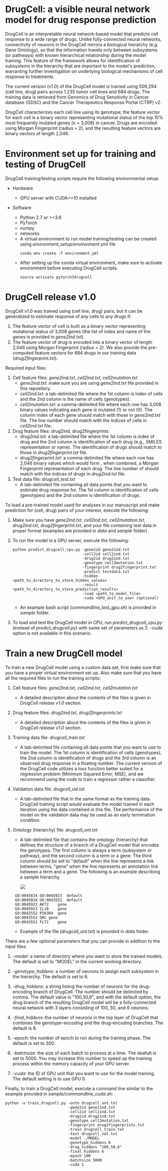 # DrugCell: a visible neural network model for drug response prediction 
DrugCell is an interpretable neural network-based model that predicts 
cell response to a wide range of drugs. Unlike fully-connected neural networks,
connectivity of neurons in the DrugCell mirrors a 
biological hierarchy (e.g. Gene Ontology), so that the information travels 
only between subsystems (or pathways) with known hierarchical relationship 
during the model training. 
This feature of the framework allows for identification of 
subsystems in the hierarchy that are important to the model's prediction, 
warranting further investigation on underlying biological mechanisms of 
cell response to treatments. 

The current version (v1.0) of the DrugCell model 
is trained using 509,294 (cell line, drug) pairs across 
1,235 tumor cell lines and 684 drugs. The training data is retrieved from Genomics of
Drug Sensitivity in Cancer database (GDSC) and the Cancer Therapeutics Response 
Portal (CTRP) v2. 

DrugCell characterizes each cell line using its genotype; 
the feature vector for each cell is a binary vector representing 
mutational status of the top 15% most frequently mutated genes (n = 3,008) 
in cancer. 
Drugs are encoded using Morgan Fingerprint (radius = 2), and the resulting 
feature vectors are binary vectors of length 2,046. 

# Environment set up for training and testing of DrugCell
DrugCell training/testing scripts require the following environmental setup:

* Hardware
    * GPU server with CUDA>=10 installed

* Software
    * Python 2.7 or >=3.6
    * PyTorch
    * numpy
    * networkx 
    * A virtual environment to run model training/testing can be created using _environment_setup/environment.yml_ file
        ```
        conda env create -f environment.yml
        ```
    * After setting up the conda virtual environment, make sure to activate environment before executing DrugCell scripts.
        ```
        source activate pytorch3drugcell
        ```

# DrugCell release v1.0
DrugCell v1.0 was trained using (cell line, drug) pairs, but 
it can be generalized to estimate response of any cells to any drugs if:
1. The feature vector of cell is built as a binary vector representing 
mutational status of 3,008 genes (the list of index and name of the genes 
is provided in _gene2ind.txt_). 
2. The feature vector of drug is encoded into a binary vector of length 2,046 
using Morgan Fingerprint (radius = 2). We also provide the pre-computed 
feature vectors for 684 drugs in our training data (_drug2fingerprint.txt_).

Required input files:
1. Cell feature files: _gene2ind.txt_, _cell2ind.txt_, _cell2mutation.txt_
    * _gene2ind.txt_: make sure you are using _gene2ind.txt_ file provided in this repository.
    * _cell2ind.txt_: a tab-delimited file where the 1st column is index of cells and the 2nd column is the name of cells (genotypes).
    * _cell2mutation.txt_: a comma-delimited file where each row has 3,008 binary values indicating each gene is mutated (1) or not (0). 
    The column index of each gene should match with those in _gene2ind.txt_ file. The line number should 
    match with the indices of cells in _cell2ind.txt_ file.
2. Drug feature files: drug2ind, drug2fingerprints
    * _drug2ind.txt_: a tab-delimited file where the 1st column is index of drug and the 2nd column is 
    identification of each drug (e.g., SMILES representation or name). The identification of drugs 
    should match to those in _drug2fingerprint.txt_ file. 
    * _drug2fingerprint.txt_: a comma-delimited file where each row has 2,046 binary values which would form 
    , when combined, a Morgan Fingerprint representation of each drug. 
    The line number of should match with the indices of drugs in _drug2ind.txt_ file. 
3. Test data file: _drugcell_test.txt_
    * A tab-delimited file containing all data points that you want to estimate drug response for. 
    The 1st column is identification of cells (genotypes) and the 2nd column is identification of 
    drugs.
    
To load a pre-trained model used for analyses in our manuscript and make prediction for (cell, drug) pairs of 
your interest, execute the following:

1. Make sure you have _gene2ind.txt_, _cell2ind.txt_, _cell2mutation.txt_, _drug2ind.txt_, 
_drug2fingerprint.txt_, and your file containing test data in proper format (examples are provided in 
_data_ and _sample_ folder)

2. To run the model in a GPU server,  execute the following:
    ```
    python predict_drugcell_cpu.py -gene2id gene2ind.txt
                                   -cell2id cell2ind.txt 
                                   -drug2id drug2ind.txt 
                                   -genotype cell2mutation.txt 
                                   -fingerprint drug2fingerprint.txt 
                                   -predict testdata.txt 
                                   -hidden <path_to_directory_to_store_hidden_values>
                                   -result <path_to_directory_to_store_prediction_results>
                                   -load <path_to_model_file>
                                   -cuda <GPU_unit_to_use> (optional)
    ```
    * An example bash script (_commandline_test_gpu.sh_) is provided in _sample_ folder.  
 
3. To load and test the DrugCell model in CPU, run _predict_drugcell_cpu.py_ 
(instead of _predict_drugcell.py_) with same set of parameters as 2. _-cuda_ option is 
not available in this scenario. 


# Train a new DrugCell model
To train a new DrugCell model using a custom data set, first make sure that you have 
a proper virtual environment set up. Also make sure that you have all the required files 
to run the training scripts:

1. Cell feature files: _gene2ind.txt_, _cell2ind.txt_, _cell2mutation.txt_
    * A detailed description about the contents of the files is given in _DrugCell release v1.0_ section.
   
2. Drug feature files: _drug2ind.txt_, _drug2fingerprints.txt_
    * A detailed description about the contents of the files is given in _DrugCell release v1.0_ section.

3. Training data file: _drugcell_train.txt_
    * A tab-delimited file containing all data points that you want to use to train the model. 
    The 1st column is identification of cells (genotypes), the 2nd column is identification of 
    drugs and the 3rd column is an observed drug response in a floating number. The current 
    version of the DrugCell code utilizes a loss function better suited for a regression problem (Minimum Squared Error; MSE), 
    and we recommend using the code to train a regressor rather a classifier. 
  
4. Validation data file: _drugcell_val.txt_
    * A tab-delimited file that in the same format as the training data. DrugCell training 
    script would evaluate the model trained in each iteration using the data contained 
    in this file. The performance of the model on the validation data may be used 
    as an early termination condition.
    
5. Ontology (hierarchy) file: _drugcell_ont.txt_
    * A tab-delimited file that contains the ontology (hierarchy) that defines the structure of a branch 
    of a DrugCell model that encodes the genotypes. The first column is always a term (subsystem or pathway), 
    and the second column is a term or a gene. 
    The third column should be set to "default" when the line represents a link between terms, 
    "gene" when the line represents an annotation link between a term and a gene. 
    The following is an example describing a sample hierarchy.
    
        ![](https://github.com/idekerlab/DrugCell/blob/master/misc/drugcell_ont_image_sample.png)

    ```
     GO:0045834	GO:0045923	default
     GO:0045834	GO:0043552	default
     GO:0045923	AKT2	gene
     GO:0045923	IL1B	gene
     GO:0043552	PIK3R4	gene
     GO:0043552	SRC	gene
     GO:0043552	FLT1	gene       
    ```
        
     * Example of the file (_drugcell_ont.txt_) is provided in _data_ folder.    

     
There are a few optional parameters that you can provide in addition to the input files:

1. _-model_: a name of directory where you want to store the trained models. The default 
is set to "MODEL" in the current working directory.

2. _-genotype_hiddens_: a number of neurons to assign each subsystem in the hierarchy. 
The default is set to 6. 

3. _-drug_hiddens_: a string listing the number of neurons for the drug-encoding branch 
of DrugCell. The number should be delimited by comma. The default value is "100,50,6", 
and with the default option, 
the drug branch of the resulting DrugCell model will be a fully-connected neural network with 3 layers 
consisting of 100, 50, and 6 neurons. 

4. _-final_hiddens_: the number of neurons in the top layer of DrugCell that combines 
the genotype-encoding and the drug-encoding branches. The default is 6.

5. _-epoch_: the number of epoch to run during the training phase. The default is set to 300.

6. _-batchsize_: the size of each batch to process at a time. The deafult is set to 5000. 
You may increase this number to speed up the training process within the memory capacity 
of your GPU server.

7. _-cuda_: the ID of GPU unit that you want to use for the model training. The default setting 
is to use GPU 0. 

Finally, to train a DrugCell model, execute a command line similar to the example provided in 
_sample/commandline_cuda.sh_:

```
python -u train_drugcell.py -onto drugcell_ont.txt 
                            -gene2id gene2ind.txt 
                            -cell2id cell2ind.txt
                            -drug2id drug2ind.txt
                            -genotype cell2mutation.txt
                            -fingerprint drug2fingerprints.txt
                            -train drugcell_train.txt 
                            -test drugcell_val.txt 
                            -model ./MODEL
                            -genotype_hiddens 6
                            -drug_hiddens "100,50,6"
                            -final_hiddens 6
                            -epoch 100
                            -batchsize 5000
                            -cuda 1
```







      